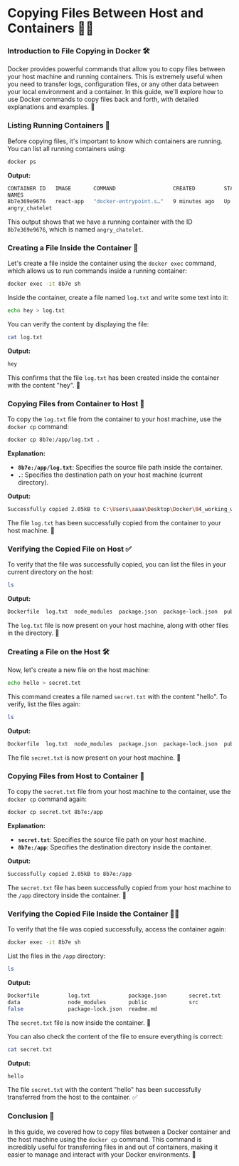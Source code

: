 # Copying Files Between Host and Containers 📁🔄

### Introduction to File Copying in Docker 🛠️

Docker provides powerful commands that allow you to copy files between your host machine and running containers. This is extremely useful when you need to transfer logs, configuration files, or any other data between your local environment and a container. In this guide, we'll explore how to use Docker commands to copy files back and forth, with detailed explanations and examples. 🚀

### Listing Running Containers 📝

Before copying files, it's important to know which containers are running. You can list all running containers using:

```bash
docker ps
```

**Output:**

```bash
CONTAINER ID   IMAGE       COMMAND                  CREATED         STATUS          PORTS
NAMES
8b7e369e9676   react-app   "docker-entrypoint.s…"   9 minutes ago   Up 51 seconds   0.0.0.0:5000->3000/tcp   
angry_chatelet
```

This output shows that we have a running container with the ID `8b7e369e9676`, which is named `angry_chatelet`.

### Creating a File Inside the Container 📝

Let's create a file inside the container using the `docker exec` command, which allows us to run commands inside a running container:

```bash
docker exec -it 8b7e sh
```

Inside the container, create a file named `log.txt` and write some text into it:

```bash
echo hey > log.txt
```

You can verify the content by displaying the file:

```bash
cat log.txt
```

**Output:**

```bash
hey
```

This confirms that the file `log.txt` has been created inside the container with the content "hey". 📝

### Copying Files from Container to Host 🔄

To copy the `log.txt` file from the container to your host machine, use the `docker cp` command:

```bash
docker cp 8b7e:/app/log.txt .
```

**Explanation:**

- **`8b7e:/app/log.txt`**: Specifies the source file path inside the container.
- **`.`**: Specifies the destination path on your host machine (current directory).

**Output:**

```bash
Successfully copied 2.05kB to C:\Users\aaaa\Desktop\Docker\04_working_with_containers\09_copying_files_between_host_and_the_containers\.
```

The file `log.txt` has been successfully copied from the container to your host machine. 🎉

### Verifying the Copied File on Host ✅

To verify that the file was successfully copied, you can list the files in your current directory on the host:

```bash
ls
```

**Output:**

```bash
Dockerfile  log.txt  node_modules  package.json  package-lock.json  public  readme.md  src
```

The `log.txt` file is now present on your host machine, along with other files in the directory. 📂

### Creating a File on the Host 🛠️

Now, let's create a new file on the host machine:

```bash
echo hello > secret.txt
```

This command creates a file named `secret.txt` with the content "hello". To verify, list the files again:

```bash
ls
```

**Output:**

```bash
Dockerfile  log.txt  node_modules  package.json  package-lock.json  public  readme.md  secret.txt  src
```

The file `secret.txt` is now present on your host machine. 🎉

### Copying Files from Host to Container 🔄

To copy the `secret.txt` file from your host machine to the container, use the `docker cp` command again:

```bash
docker cp secret.txt 8b7e:/app
```

**Explanation:**

- **`secret.txt`**: Specifies the source file path on your host machine.
- **`8b7e:/app`**: Specifies the destination directory inside the container.

**Output:**

```bash
Successfully copied 2.05kB to 8b7e:/app
```

The `secret.txt` file has been successfully copied from your host machine to the `/app` directory inside the container. 🎉

### Verifying the Copied File Inside the Container 🕵️‍♂️

To verify that the file was copied successfully, access the container again:

```bash
docker exec -it 8b7e sh
```

List the files in the `/app` directory:

```bash
ls
```

**Output:**

```bash
Dockerfile         log.txt            package.json       secret.txt
data               node_modules       public             src       
false              package-lock.json  readme.md
```

The `secret.txt` file is now inside the container. 🎉

You can also check the content of the file to ensure everything is correct:

```bash
cat secret.txt
```

**Output:**

```bash
hello
```

The file `secret.txt` with the content "hello" has been successfully transferred from the host to the container. ✅

### Conclusion 🎯

In this guide, we covered how to copy files between a Docker container and the host machine using the `docker cp` command. This command is incredibly useful for transferring files in and out of containers, making it easier to manage and interact with your Docker environments. 🎉
